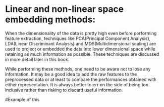 # Linear and non-linear space embedding methods:

When the dimensionality of the data is pretty high even before performing feature extraction, techniques like PCA\(Principal Component Analysis\), LDA\(Linear Discriminant Analysis\) and MDS\(Multidimensional scaling\) are used to project or embedded the data into lower dimensional space while retaining as much information as possible. These techniques are discussed in more detail later in this book.

While performing these methods, one need to be aware not to lose any information. It may be a good idea to add the raw features to the preprocessed data or at least to compare the performances obtained with either representation. It is always better to err on the side of being too inclusive rather than risking to discard useful information.

\#Example of this

‌  


